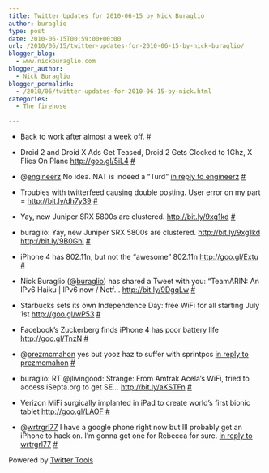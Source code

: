 ```yaml
---
title: Twitter Updates for 2010-06-15 by Nick Buraglio
author: buraglio
type: post
date: 2010-06-15T00:59:00+00:00
url: /2010/06/15/twitter-updates-for-2010-06-15-by-nick-buraglio/
blogger_blog:
  - www.nickburaglio.com
blogger_author:
  - Nick Buraglio
blogger_permalink:
  - /2010/06/twitter-updates-for-2010-06-15-by-nick.html
categories:
  - The firehose

---
```

</p> 

  * Back to work after almost a week off. [#][1] 


  * Droid 2 and Droid X Ads Get Teased, Droid 2 Gets Clocked to 1Ghz, X Flies On Plane <a href="http://goo.gl/5iL4" rel="nofollow">http://goo.gl/5iL4</a> [#][2] 


  * @[engineerz][3] No idea. NAT is indeed a &#8220;Turd&#8221; [in reply to engineerz][4] [#][5] 


  * Troubles with twitterfeed causing double posting. User error on my part = <a href="http://bit.ly/dh7y39" rel="nofollow">http://bit.ly/dh7y39</a> [#][6] 


  * Yay, new Juniper SRX 5800s are clustered. <a href="http://bit.ly/9xg1kd" rel="nofollow">http://bit.ly/9xg1kd</a> [#][7] 


  * buraglio: Yay, new Juniper SRX 5800s are clustered. <a href="http://bit.ly/9xg1kd" rel="nofollow">http://bit.ly/9xg1kd</a> <a href="http://bit.ly/9B0Ghl" rel="nofollow">http://bit.ly/9B0Ghl</a> [#][8] 


  * iPhone 4 has 802.11n, but not the &#8220;awesome&#8221; 802.11n <a href="http://goo.gl/Extu" rel="nofollow">http://goo.gl/Extu</a> [#][9] 


  * Nick Buraglio (@[buraglio][10]) has shared a Tweet with you: &#8220;TeamARIN: An IPv6 Haiku | IPv6 now / Netf&#8230; <a href="http://bit.ly/9DgqLw" rel="nofollow">http://bit.ly/9DgqLw</a> [#][11] 


  * Starbucks sets its own Independence Day: free WiFi for all starting July 1st <a href="http://goo.gl/wP53" rel="nofollow">http://goo.gl/wP53</a> [#][12] 


  * Facebook&#8217;s Zuckerberg finds iPhone 4 has poor battery life <a href="http://goo.gl/TnzN" rel="nofollow">http://goo.gl/TnzN</a> [#][13] 


  * @[prezmcmahon][14] yes but yooz haz to suffer with sprintpcs [in reply to prezmcmahon][15] [#][16] 


  * buraglio: RT @jlivingood: Strange: From Amtrak Acela&#8217;s WiFi, tried to access iSepta.org to get SE&#8230; <a href="http://bit.ly/aKSTFn" rel="nofollow">http://bit.ly/aKSTFn</a> [#][17] 


  * Verizon MiFi surgically implanted in iPad to create world&#8217;s first bionic tablet <a href="http://goo.gl/LAOF" rel="nofollow">http://goo.gl/LAOF</a> [#][18] 


  * @[wrtrgrl77][19] I have a google phone right now but Ill probably get an iPhone to hack on. I&#8217;m gonna get one for Rebecca for sure. [in reply to wrtrgrl77][20] [#][21] 
</ul> 



Powered by [Twitter Tools][22]

 [1]: http://twitter.com/buraglio/statuses/16145667455
 [2]: http://twitter.com/buraglio/statuses/16158541225
 [3]: http://twitter.com/engineerz
 [4]: http://twitter.com/engineerz/statuses/16159500191
 [5]: http://twitter.com/buraglio/statuses/16159850187
 [6]: http://twitter.com/buraglio/statuses/16170161985
 [7]: http://twitter.com/buraglio/statuses/16174003287
 [8]: http://twitter.com/buraglio/statuses/16182945932
 [9]: http://twitter.com/buraglio/statuses/16183205294
 [10]: http://twitter.com/buraglio
 [11]: http://twitter.com/buraglio/statuses/16184501742
 [12]: http://twitter.com/buraglio/statuses/16185639486
 [13]: http://twitter.com/buraglio/statuses/16185876812
 [14]: http://twitter.com/prezmcmahon
 [15]: http://twitter.com/prezmcmahon/statuses/16186036033
 [16]: http://twitter.com/buraglio/statuses/16187050757
 [17]: http://twitter.com/buraglio/statuses/16190439800
 [18]: http://twitter.com/buraglio/statuses/16192456393
 [19]: http://twitter.com/wrtrgrl77
 [20]: http://twitter.com/wrtrgrl77/statuses/16191145881
 [21]: http://twitter.com/buraglio/statuses/16195913160
 [22]: http://alexking.org/projects/wordpress
